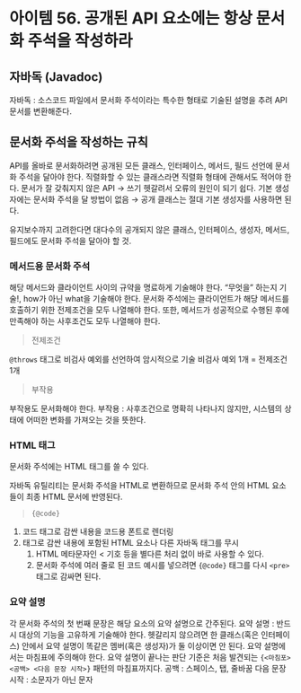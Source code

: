 # 아이템 56. 공개된 API 요소에는 항상 문서화 주석을 작성하라

## 자바독 (Javadoc)

자바독 : 소스코드 파일에서 문서화 주석이라는 특수한 형태로 기술된 설명을 추려 API 문서를 변환해준다.

## 문서화 주석을 작성하는 규칙

API를 올바로 문서화하려면 공개된 모든 클래스, 인터페이스, 메서드, 필드 선언에 문서화 주석을 달아야 한다.
직렬화할 수 있는 클래스라면 직렬화 형태에 관해서도 적어야 한다.
문서가 잘 갖춰지지 않은 API → 쓰기 헷갈려서 오류의 원인이 되기 쉽다.
기본 생성자에는 문서화 주석을 달 방법이 없음 → 공개 클래스는 절대 기본 생성자를 사용하면 된다.

유지보수까지 고려한다면 대다수의 공개되지 않은 클래스, 인터페이스, 생성자, 메서드, 필드에도 문서화 주석을 달아야 할 것.

### 메서드용 문서화 주석

해당 메서드와 클라이언트 사이의 규약을 명료하게 기술해야 한다.
“무엇을” 하는지 기술!, how가 아닌 what을 기술해야 한다.
문서화 주석에는 클라이언트가 해당 메서드를 호출하기 위한 전제조건을 모두 나열해야 한다.
또한, 메서드가 성공적으로 수행된 후에 만족해야 하는 사후조건도 모두 나열해야 한다.

> 전제조건

`@throws` 태그로 비검사 예외를 선언하여 암시적으로 기술
비검사 예외 1개 = 전제조건 1개

> 부작용

부작용도 문서화해야 한다.
부작용 : 사후조건으로 명확히 나타나지 않지만, 시스템의 상태에 어떠한 변화를 가져오는 것을 뜻한다.

### HTML 태그

문서화 주석에는 HTML 태그를 쓸 수 있다.

자바독 유틸리티는 문서화 주석을 HTML로 변환하므로 문서화 주석 안의 HTML 요소들이 최종 HTML 문서에 반영된다.

> `{@code}`

1. 코드 태그로 감싼 내용을 코드용 폰트로 렌더링
2. 태그로 감싼 내용에 포함된 HTML 요소나 다른 자바독 태그를 무시
   1. HTML 메타문자인 < 기호 등을 별다른 처리 없이 바로 사용할 수 있다.
   2. 문서화 주석에 여러 줄로 된 코드 예시를 넣으려면 `{@code}` 태그를 다시 `<pre>` 태그로 감싸면 된다.

### 요약 설명

각 문서화 주석의 첫 번째 문장은 해당 요소의 요약 설명으로 간주된다.
요약 설명 : 반드시 대상의 기능을 고유하게 기술해야 한다.
헷갈리지 않으려면 한 클래스(혹은 인터페이스) 안에서 요약 설명이 똑같은 멤버(혹은 생성자)가 둘 이상이면 안 된다.
요약 설명에서는 마침표에 주의해야 한다.
요약 설명이 끝나는 판단 기준은 처음 발견되는 `{<마침포> <공백> <다음 문장 시작>}` 패턴의 마침표까지다.
공백 : 스페이스, 탭, 줄바꿈
다음 문장 시작 : 소문자가 아닌 문자
